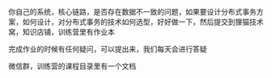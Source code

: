 

你自己的系统，核心链路，是否存在数据不一致的问题，如果要设计分布式事务方案，如何设计，对分布式事务的技术如何选型，好好做一下，然后提交到狸猫技术窝，知识店铺，训练营里有作业本

完成作业的时候有任何疑问，可以提出来，我们每天会进行答疑

微信群，训练营的课程目录里有一个文档
